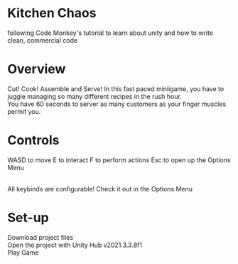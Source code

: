 # Kitchen Chaos
following Code Monkey's tutorial to learn about unity and how to write clean, commercial code

# Overview
Cut! Cook! Assemble and Serve! In this fast paced miniigame, you have to juggle managing so many different recipes in the rush hour. <br>
You have 60 seconds to server as many customers as your finger muscles permit you.

# Controls
WASD to move
E to interact
F to perform actions
Esc to open up the Options Menu <br> <br>

All keybinds are configurable! Check it out in the Options Menu

# Set-up
Download project files <br>
Open the project with Unity Hub v2021.3.3.8f1 <br>
Play Game
